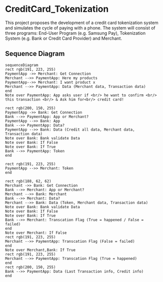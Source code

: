 # CreditCard_Tokenization
This project proposes the development of a credit card tokenization system and simulates the cycle of paying with a phone. The system will consist of three programs: End-User Program (e.g. Samsung Pay), Tokenization System (e.g. Bank or Credit Card Provider) and Merchant.

## Sequence Diagram
```mermaid
sequenceDiagram
rect rgb(191, 223, 255)
PaymentApp ->> Merchant: Get Connection
Merchant -->> PaymentApp: Here my products
PaymentApp-->> Merchant: I want product x
Merchant -->> PaymentApp: Data (Merchant data, Transaction data)
end
Note over PaymentApp: App asks user if <br/> he want to confirm <br/> this transaction <br/> & Ask him for<br/> credit card!

rect rgb(200, 150, 255)
PaymentApp ->> Bank: Get Connection
Bank -->> PaymentApp: App or Merchant?
PaymentApp -->> Bank: App
Bank -->> PaymentApp: Data?
PaymentApp -->> Bank: Data (Credit all data, Merchant data, Transaction data)
Note over Bank: Bank validate Data
Note over Bank: If False
Note over Bank: If True
Bank -->> PaymentApp: Token
end

rect rgb(191, 223, 255)
PaymentApp -->> Merchant: Token
end

rect rgb(188, 62, 62)
Merchant ->> Bank: Get Connection
Bank -->> Merchant: App or Merchant?
Merchant -->> Bank: Merchant
Bank -->> Merchant: Data?
Merchant -->> Bank: Data (Token, Merchant data, Transaction data)
Note over Bank: Bank validate Data
Note over Bank: If False
Note over Bank: If True
Bank -->> Merchant: Transcation Flag (True = happened / False = failed)
end
Note over Merchant: If False
rect rgb(191, 223, 255)
Merchant -->> PaymentApp: Transcation Flag (False = failed)
end
Note over Merchant,Bank: If True
rect rgb(191, 223, 255)
Merchant -->> PaymentApp: Transcation Flag (True = happened)
end
rect rgb(200, 150, 255)
Bank -->> PaymentApp: Data (Last Transaction info, Credit info)
end
```
